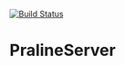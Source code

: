 [![Build Status](https://travis-ci.org/Benoit-Julien/PralineServer.svg?branch=master)](https://travis-ci.org/Benoit-Julien/PralineServer)

# PralineServer
